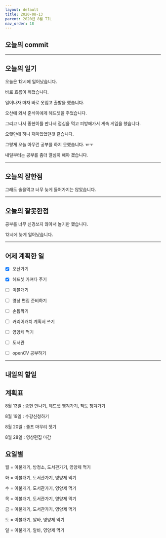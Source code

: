 ```yaml
---
layout: default
title: 2020-08-13
parent: 2020년_8월_TIL
nav_order: 18
---
```


## 오늘의 commit

---

## 오늘의 일기

오늘은 12시에 일어났습니다.

바로 흐름이 깨졌습니다.

일어나자 마자 바로 옷입고 출발을 했습니다.

오산에 와서 준석이에게 헤드셋을 주었습니다.

그리고 나서 종현이를 만나서 점심을 먹고 피방에가서 계속 게임을 했습니다.

오랫만에 하니 재미있었던것 같습니다.

그렇게 오늘 아무런 공부를 하지 못했습니다. ㅠㅜ

내일부터는 공부를 좀더 열심히 해야 겠습니다.

---

## 오늘의 잘한점

그래도 술을먹고 너무 늦게 들어가지는 않았습니다.

---

## 오늘의 잘못한점

공부를 너무 신경쓰지 않아서 놀기만 했습니다.

12시에 늦게 일어났습니다.

---

## 어제 계획한 일

- [X] 오산가기

- [X] 헤드셋 가져다 주기

- [ ] 이블개기

- [ ] 영상 편집 준비하기

- [ ] 손톱깍기

- [ ] 커리어캐치 계획서 쓰기

- [ ] 영양제 먹기

- [ ] 도서관

- [ ] openCV 공부하기

---

## 내일의 할일

## 계획표

8월 13일 : 종현 만나기, 헤드셋 챙겨가기, 책도 챙겨가기

8월 19일 : 수강신청하기

8월 20일 : 졸프 마무리 짓기

8월 28일 : 영상편집 마감

## 요일별

월 = 이불개기, 방청소, 도서관가기, 영양제 먹기

화 = 이불개기, 도서관가기, 영양제 먹기

수 = 이불개기, 도서관가기, 영양제 먹기

목 = 이불개기, 도서관가기, 영양제 먹기

금 = 이불개기, 도서관가기, 영양제 먹기

토 = 이불개기, 알바, 영양제 먹기

일 = 이불개기, 알바, 영양제 먹기